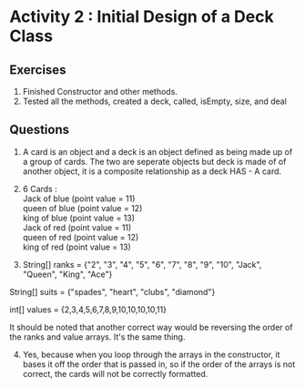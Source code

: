 # Activity 2 : Initial Design of a Deck Class  

## Exercises  
1. Finished Constructor and other methods.  
2. Tested all the methods, created a deck, called, isEmpty, size, and deal  


## Questions  
1. A card is an object and a deck is an object defined as being made up of a group of cards. The two are seperate objects but deck is made of of another object, it is a composite relationship as a deck HAS - A card.      
2. 6 Cards  :  
Jack of blue (point value = 11)   
queen of blue (point value = 12)  
king of blue (point value = 13)  
Jack of red (point value = 11)  
queen of red (point value = 12)   
king of red (point value = 13)    

3. String[] ranks = {"2", "3", "4", "5", "6", "7", "8", "9", "10", "Jack", "Queen", "King", "Ace"}  

String[] suits = {"spades", "heart", "clubs", "diamond"}  

int[] values = {2,3,4,5,6,7,8,9,10,10,10,10,11}  

It should be noted that another correct way would be reversing the order of the ranks and value arrays. It's the same thing.  

4. Yes, because when you loop through the arrays in the constructor, it bases it off the order that is passed in, so if the order of the arrays is not correct, the cards will not be correctly formatted. 
